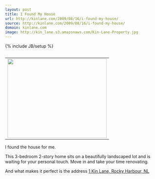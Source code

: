 ```yaml
---
layout: post
title: I Found My House
url: http://kinlane.com/2009/08/16/i-found-my-house/
source: http://kinlane.com/2009/08/16/i-found-my-house/
domain: kinlane.com
image: http://kin_lane.s3.amazonaws.com/Kin-Lane-Property.jpg
---
```

{% include JB/setup %}<table border="0" align="right">
<tbody>
<tr>
<td><a href="http://www.century21.ca/Property/NL/A0K_1N0/Rocky_Harbour/Kin_Lane/1"><img class="alignright" title="Kin Lane Property" src="http://kin_lane.s3.amazonaws.com/Kin-Lane-Property.jpg" alt="" width="325" height="260" /></a></td>
</tr>
</tbody></table>
I found the house for me.<p></p>
This 3-bedroom 2-story home sits on a beautifully landscaped lot and is waiting for your personal touch. Move in and take your time renovating.<p></p>
And what makes it perfect is the address <a href="http://www.century21.ca/Property/NL/A0K_1N0/Rocky_Harbour/Kin_Lane/1">1 Kin Lane, Rocky Harbour, NL</a>
<p style="text-align: center;"><a href="http://www.century21.ca/Property/NL/A0K_1N0/Rocky_Harbour/Kin_Lane/1">
</a>